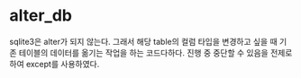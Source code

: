 # alter_db

sqlite3은 alter가 되지 않는다. 그래서 해당 table의 컬럼 타입을 변경하고 싶을 때 기존 테이블의 데이터를 옮기는 작업을 하는 코드다하다.
진행 중 중단할 수 있음을 전제로 하여 except를 사용하였다.
